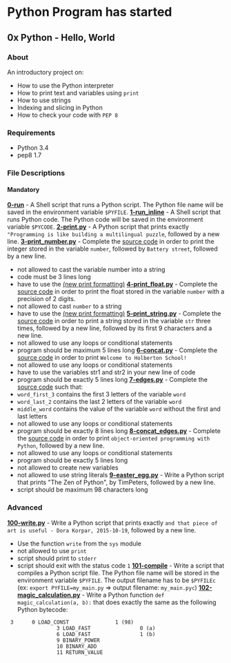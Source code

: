 # Python Program has started

## 0x Python - Hello, World
### About
An introductory project on:

- How to use the Python interpreter
- How to print text and variables using `print`
- How to use strings
- Indexing and slicing in Python
- How to check your code with `PEP 8`
### Requirements
- Python 3.4
- pep8 1.7
### File Descriptions
#### Mandatory
**[0-run](0-run)** - A Shell script that runs a Python script. The Python file name will be saved in the environment variable `$PYFILE`.
**[1-run_inline](1-run_inline)** - A Shell script that runs Python code. The Python code will be saved in the environment variable `$PYCODE`.
**[2-print.py](2-print.py)** - A Python script that prints exactly `"Programming is like building a multilingual puzzle`, followed by a new line.
**[3-print_number.py](3-print_number.py)** - Complete the [source code](https://github.com/holbertonschool/0x00.py/blob/master/3-print_number.py) in order to print the integer stored in the variable `number`, followed by `Battery street`, followed by a new line.
  * not allowed to cast the variable number into a string
  * code must be 3 lines long
  * have to use the [(new print formatting)](https://pyformat.info/#number)
**[4-print_float.py](4-print_float.py)** - Complete the [source code](https://github.com/holbertonschool/0x00.py/blob/master/4-print_float.py) in order to print the float stored in the variable `number` with a precision of 2 digits.
  * not allowed to cast `number` to a string
  * have to use the [(new print formatting)](https://pyformat.info/#number)
**[5-print_string.py](5-print_string.py)** - Complete the [source code](https://intranet.hbtn.io/rltoken/SsZaCpUT5-6nybzBeUkHyw) in order to print a string stored in the variable `str` three times, followed by a new line, followed by its first 9 characters and a new line.
  * not allowed to use any loops or conditional statements
  * program should be maximum 5 lines long
**[6-concat.py](6-concat.py)** - Complete the [source code](https://github.com/holbertonschool/0x00.py/blob/master/6-concat.py) in order to print `Welcome to Holberton School!`
  * not allowed to use any loops or conditional statements
  * have to use the variables str1 and str2 in your new line of code
  * program should be exactly 5 lines long
**[7-edges.py](7-edges.py)** - Complete the [source code](https://github.com/holbertonschool/0x00.py/blob/master/7-edges.py) such that:
  * `word_first_3` contains the first 3 letters of the variable `word`
  * `word_last_2` contains the last 2 letters of the variable `word`
  * `middle_word` contains the value of the variable `word` without the first and last letters
  * not allowed to use any loops or conditional statements
  * program should be exactly 8 lines long
**[8-concat_edges.py](8-concat_edges.py)** - Complete the [source code](https://github.com/holbertonschool/0x00.py/blob/master/8-concat_edges.py) in order to print `object-oriented programming with Python`, followed by a new line.
  * not allowed to use any loops or conditional statements
  * program should be exactly 5 lines long
  * not allowed to create new variables
  * not allowed to use string literals
**[9-easter_egg.py](9-easter_egg.py)** - Write a Python script that prints "The Zen of Python", by TimPeters, followed by a new line.
  * script should be maximum 98 characters long
### Advanced
**[100-write.py](100-write.py)** - Write a Python script that prints exactly `and that piece of art is useful - Dora Korpar, 2015-10-19`, followed by a new line.
  * Use the function `write` from the `sys` module
  * not allowed to use `print`
  * script should print to `stderr`
  * script should exit with the status code `1`
**[101-compile](101-compile)** - Write a script that compiles a Python script file. The Python file name will be stored in the environment variable `$PYFILE`. The output filename has to be `$PYFILEc` (ex: `export PYFILE=my_main.py` => output filename: `my_main.pyc`)
**[102-magic_calculation.py](102-magic_calculation.py)** - Write a Python function `def magic_calculation(a, b):` that does exactly the same as the following Python bytecode:
```
 3		0 LOAD_CONST               1 (98)
              	3 LOAD_FAST                0 (a)
              	6 LOAD_FAST                1 (b)
              	9 BINARY_POWER
             	10 BINARY_ADD
             	11 RETURN_VALUE
```

